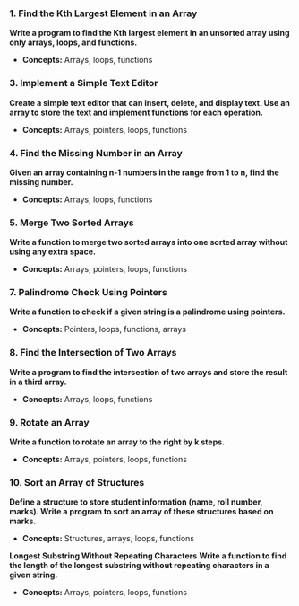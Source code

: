 ### 1. Find the Kth Largest Element in an Array
**Write a program to find the Kth largest element in an unsorted array using only arrays, loops, and functions.**
- **Concepts:** Arrays, loops, functions

### 3. Implement a Simple Text Editor
**Create a simple text editor that can insert, delete, and display text. Use an array to store the text and implement functions for each operation.**
- **Concepts:** Arrays, pointers, loops, functions

### 4. Find the Missing Number in an Array
**Given an array containing n-1 numbers in the range from 1 to n, find the missing number.**
- **Concepts:** Arrays, loops, functions

### 5. Merge Two Sorted Arrays
**Write a function to merge two sorted arrays into one sorted array without using any extra space.**
- **Concepts:** Arrays, pointers, loops, functions

### 7. Palindrome Check Using Pointers
**Write a function to check if a given string is a palindrome using pointers.**
- **Concepts:** Pointers, loops, functions, arrays

### 8. Find the Intersection of Two Arrays
**Write a program to find the intersection of two arrays and store the result in a third array.**
- **Concepts:** Arrays, loops, functions

### 9. Rotate an Array
**Write a function to rotate an array to the right by k steps.**
- **Concepts:** Arrays, pointers, loops, functions

### 10. Sort an Array of Structures
**Define a structure to store student information (name, roll number, marks). Write a program to sort an array of these structures based on marks.**
- **Concepts:** Structures, arrays, loops, functions

**Longest Substring Without Repeating Characters**
**Write a function to find the length of the longest substring without repeating characters in a given string.**
- **Concepts:** Arrays, pointers, loops, functions
